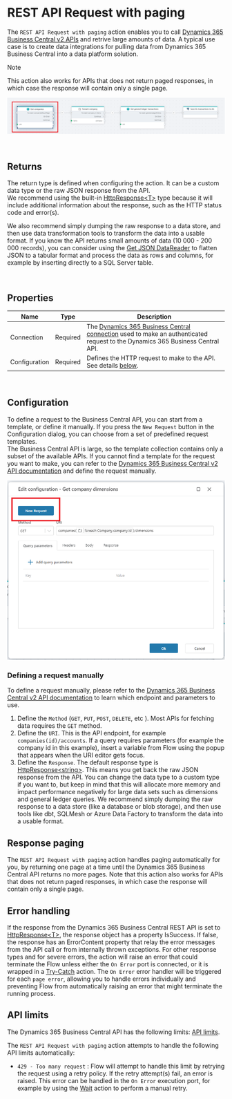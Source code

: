# REST API Request with paging

The `REST API Request with paging` action enables you to call [Dynamics 365 Business Central v2 APIs](https://learn.microsoft.com/en-us/dynamics365/business-central/dev-itpro/api-reference/v2.0/) and retrive large amounts of data. A typical use case is to create data integrations for pulling data from Dynamics 365 Business Central into a data platform solution.

> [!NOTE]
> This action also works for APIs that does not return paged responses, in which case the response will contain only a single page.

![img](/images/flow/dynamics365-bc-api-request-with-paging.png)

<br/>

## Returns

The return type is defined when configuring the action. It can be a custom data type or the raw JSON response from the API.  
We recommend using the built-in [HttpResponse&lt;T&gt;](../../../api-reference/built-in-types/http-response.md) type because it will include additional information about the response, such as the HTTP status code and error(s).

We also recommend simply dumping the raw response to a data store, and then use data transformation tools to transform the data into a usable format. If you know the API returns small amounts of data (10 000 - 200 000 records), you can consider using the [Get JSON DataReader](../../json/get-json-datareader.md) to flatten JSON to a tabular format and process the data as rows and columns, for example by inserting directly to a SQL Server table.

<br/>

## Properties

<!--prettier-ignore-->
| Name          | Type     | Description                                                                                                                                                                         |
| ------------- | -------- | ----------------------------------------------------------------------------------------------------------------------------------------------------------------------------------- |
| Connection    | Required | The [Dynamics 365 Business Central connection](./dynamics365-business-central-api-v2-connection.md) used to make an authenticated request to the Dynamics 365 Business Central API. |
| Configuration | Required | Defines the HTTP request to make to the API. See details [below](#configuration).                                                                                                   |


<br/>

## Configuration

To define a request to the Business Central API, you can start from a template, or define it manually.
If you press the `New Request` button in the Configuration dialog, you can choose from a set of predefined request templates.  
The Business Central API is large, so the template collection contains only a subset of the available APIs. If you cannot find a template for the request you want to make, you can refer to the [Dynamics 365 Business Central v2 API documentation](https://learn.microsoft.com/en-us/dynamics365/business-central/dev-itpro/api-reference/v2.0/) and define the request manually.

![img](/images/flow/dynamics365-bc-new-request.png)

### Defining a request manually

To define a request manually, please refer to the [Dynamics 365 Business Central v2 API documentation](https://learn.microsoft.com/en-us/dynamics365/business-central/dev-itpro/api-reference/v2.0/) to learn which endpoint and parameters to use.

1. Define the `Method` (`GET`, `PUT`, `POST`, `DELETE`, etc ). Most APIs for fetching data requires the `GET` method.
2. Define the `URI`. This is the API endpoint, for example `companies(id)/accounts`. If a query requires parameters (for example the company id in this example), insert a variable from Flow using the popup that appears when the URI editor gets focus.
3. Define the `Response`. The default response type is [HttpResponse&lt;string&gt;](../../../api-reference/built-in-types/http-response.md). This means you get back the raw JSON response from the API. You can change the data type to a custom type if you want to, but keep in mind that this will allocate more memory and impact performance negatively for large data sets such as dimensions and general ledger queries. We recommend simply dumping the raw response to a data store (like a database or blob storage), and then use tools like dbt, SQLMesh or Azure Data Factory to transform the data into a usable format.

## Response paging

The `REST API Request with paging` action handles paging automatically for you, by returning one page at a time until the Dynamics 365 Business Central API returns no more pages. Note that this action also works for APIs that does not return paged responses, in which case the response will contain only a single page.

## Error handling

If the response from the Dynamics 365 Business Central REST API is set to [HttpResponse&lt;T&gt;](../../../api-reference/built-in-types/http-response.md), the response object has a property IsSuccess. If false, the response has an ErrorContent property that relay the error messages from the API call or from internally thrown exceptions. 
For other response types and for severe errors, the action will raise an error that could terminate the Flow unless either the `On Error` port is connected, or it is wrapped in a [Try-Catch](../../built-in/try-catch.md) action. 
The `On Error` error handler will be triggered for each `page error`, allowing you to handle errors individually and preventing Flow from automatically raising an error that might terminate the running process.

## API limits

The Dynamics 365 Business Central API has the following limits: [API limits](https://learn.microsoft.com/en-us/dynamics365/business-central/dev-itpro/api-reference/v2.0/dynamics-current-limits).

The `REST API Request with paging` action attempts to handle the following API limits automatically:

- `429 - Too many request` : Flow will attempt to handle this limit by retrying the request using a retry policy. If the retry attempt(s) fail, an error is raised. This error can be handled in the `On Error` execution port, for example by using the [Wait](../../built-in/wait.md) action to perform a manual retry.
